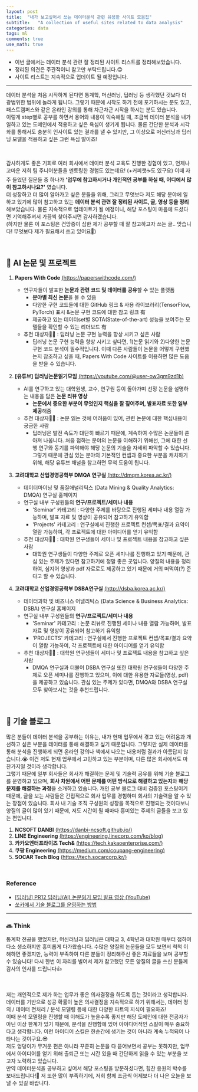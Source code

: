 ```yaml
---
layout: post
title:  "내가 보고싶어서 쓰는 데이터분석 관련 유용한 사이트 모음집"
subtitle:   "A collection of useful sites related to data analysis"
categories: data
tags: ml
comments: true
use_math: true
---
```


-  이번 글에서는 데이터 분석 관련 잘 정리된 사이트 리스트를 정리해보았습니다.
- 정리된 의견은 주관적이니 참고만 부탁드립니다.😊
- 사이트 리스트는 지속적으로 업데이트 될 예정입니다.

----------

데이터 분석을 처음 시작하게 된다면 통계학, 머신러닝, 딥러닝 등 생각했던 것보다 더 광범위한 범위에 놀라게 됩니다. 그렇기 때문에 시작도 하기 전에 포기하시는 분도 있고, 패스트캠퍼스와 같은 온라인 강의를 통해 차근차근 시작을 하시는 분도 있습니다. <br>
이렇게 step별로 공부를 하면서 용어와 내용이 익숙해질 때, 조금씩 데이터 분석을 내가 일하고 있는 도메인에서 적용하고 싶은 욕심이 생기게 됩니다. 물론 간단한 분석과 시각화를 통해서도 충분히 인사이트 있는 결과를 낼 수 있지만, 그 이상으로 머신러닝과 딥러닝 모델을 적용하고 싶은 그런 욕심 말이죠! 

<br>

감사하게도 좋은 기회로 여러 회사에서 데이터 분석 교육도 진행한 경험이 있고, 언제나 고마운 저희 팀 주니어분들을 멘토링한 경험도 있는데요!  (+커피챗☕도 있구요) 이때 자주 들었던 질문들 중 하나가 **'업무에 참고하시거나 개인적인 공부를 하실 때, 어디에서 많이 참고하시나요?'** 였습니다. <br>
더 성장하고 더 많이 알아가고 싶은 분들을 위해, 그리고 무엇보다 저도 해당 분야에 일하고 있기에 많이 참고하고 있는 **데이터 분석 관련 잘 정리된 사이트, 글, 영상 등을 정리**해보았습니다. 물론 지속적으로 업데이트가 될 예정이니, 해당 포스팅이 마음에 드셨다면 기억해주셔서 가끔씩 찾아주시면 감사하겠습니다. <br>
(하지만 물론 이 포스팅은 건망증이 심한 제가 공부할 때 잘 참고하고자 쓰는 글.. 맞습니다! 무엇보다 제가 필요해서 쓰고 있어요🤣)

<br>

## 📌 AI 논문 및 프로젝트

1. **Papers With Code** [(https://paperswithcode.com/)](https://paperswithcode.com/)
	* 연구자들이 발표한 **논문과 관련 코드 및 데이터를 공유**할 수 있는 플랫폼
		* **분야별 최신 논문**을 볼 수 있음
		* 다양한 구현 코드들에 대한 GitHub 링크 & 사용 라이브러리(TensorFlow, PyTorch) 표시 &논문 구현 코드에 대한 참고 링크 有
		* 제공하고 있는 데이터set별 SOTA(State-of-the-art) 성능을 보여주는 모델들을 확인할 수 있는 리더보드 有
	* 추천 대상자👩‍💻 : 딥러닝 논문 구현 능력을 향상 시키고 싶은 사람
		* 딥러닝 논문 구현 능력을 향상 시키고 싶다면, 1)논문 읽기와 2)다양한 논문 구현 코드 분석이 필수적입니다. 이때 다른 사람들이 논문을 어떻게 구현했는지 참조하고 싶을 때, Papers With Code 사이트를 이용하면 많은 도움을 받을 수 있습니다.

2. **[유튜브] 딥러닝논문읽기모임** [(https://youtube.com/@user-ow3gm9zd1b)](https://youtube.com/@user-ow3gm9zd1b)
	* AI를 연구하고 있는 대학원생, 교수, 연구원 등이 돌아가며 선정 논문을 설명하는 내용을 담은 **논문 리뷰 영상**
		* **논문에서 중요한 부분이 무엇인지 핵심을 잘 짚어주며, 발표자료 또한 일부 제공**해줌
	* 추천 대상자👩‍💻 : 논문 읽는 것에 어려움이 있어, 관련 논문에 대한 핵심내용이 궁금한 사람
		* 딥러닝은 발전 속도가 대단히 빠르기 때문에, 계속하여 수많은 논문들이 쏟아져 나옵니다. 처음 접하는 분야의 논문을 이해하기 위해선, 그에 대한 선행 연구와 동기를 파악해야 해당 논문의 기술을 자세히 파악할 수 있습니다. 그렇기 때문에 관심 있는 분야의 기본적인 컨셉과 중요한 부분을 캐치하기 위해, 해당 유튜브 채널을 참고하면 무척 도움이 됩니다.

3. **고려대학교 산업경영공학부 DMQA 연구실** [(http://dmqm.korea.ac.kr/)](http://dmqm.korea.ac.kr/)
	* 데이터마이닝 및 품질애널리틱스 (Data Mining & Quality Analytics: DMQA) 연구실 홈페이지
	* 연구실 내부 구성원들의 **연구/프로젝트/세미나 내용**
		* 'Seminar' 카테고리 : 다양한 주제를 바탕으로 진행된 세미나 내용 열람 가능하며, 발표 자료 및 영상이 공유되어 참고하기 유익함
		* 'Projects' 카테고리 : 연구실에서 진행한 프로젝트 컨셉/목표/결과 요약이 열람 가능하여, 각 프로젝트에 대한 아이디어를 얻기 유익함 
	* 추천 대상자👩‍💻 : 대학원 연구생들이 세미나 및 프로젝트 내용을 참고하고 싶은 사람
		* 대학원 연구생들이 다양한 주제로 오픈 세미나를 진행하고 있기 때문에, 관심 있는 주제가 있다면 참고하기에 정말 좋은 곳입니다. 양질의 내용을 정리하여, 심지어 영상과 pdf 자료로도 제공하고 있기 때문에 거의 떠먹여(?) 준다고 할 수 있습니다.


4. **고려대학교 산업경영공학부 DSBA연구실** [(http://dsba.korea.ac.kr/)](http://dsba.korea.ac.kr/)
	* 데이터과학 및 비즈니스 어낼리틱스 (Data Science & Business Analytics: DSBA) 연구실 홈페이지
	* 연구실 내부 구성원들의 **연구/프로젝트/세미나 내용**
		* 'Seminar' 카테고리 : 논문 리뷰로 진행된 세미나 내용 열람 가능하며, 발표 자료 및 영상이 공유되어 참고하기 유익함
		* 'PROJECTS' 카테고리 : 연구실에서 진행한 프로젝트 컨셉/목표/결과 요약이 열람 가능하여, 각 프로젝트에 대한 아이디어를 얻기 유익함 
	* 추천 대상자👩‍💻 : 대학원 연구생들이 세미나 및 프로젝트 내용을 참고하고 싶은 사람
		* DMQA 연구실과 더불어 DSBA 연구실 또한 대학원 연구생들이 다양한 주제로 오픈 세미나를 진행하고 있으며, 이에 대한 유용한 자료들(영상, pdf)을 제공하고 있습니다. 관심 있는 주제가 있다면, DMQA와 DSBA 연구실 모두 찾아보시는 것을 추천드립니다.

<br>

## 📌 기술 블로그

많은 분들이 데이터 분석을 공부하는 이유는, 내가 현재 업무에서 겪고 있는 어려움과 개선하고 싶은 부분을 데이터를 통해 해결하고 싶기 때문입니다. 그렇지만 실제 데이터를 통해 분석을 진행하게 되면 온라인 강의나 책에서 나오는 내용처럼 결과가 아름답지 않습니다.😭 이건 저도 현재 업무에서 고민하고 있는 부분이며, 다른 많은 회사에서도 마찬가지일 것이라 생각합니다. <br>
그렇기 때문에 일부 회사들은 회사가 해결하는 문제 및 기술력 공유를 위해 기술 블로그를 운영하고 있으며, **회사 차원에서 어떤 문제를 어떤 방식으로 해결하고 있는지**와 **해당 문제를 해결하는 과정**을 소개하고 있습니다.  개인 공부 블로그 대비 검증된 포스팅이기 때문에, 글을 보는 사람들은 간접적으로 회사 업무를 경험하며 회사의 기술력을 알 수 있는 장점이 있습니다. 회사 내 기술 조직 구성원의 성장을 목적으로 진행되는 것이다보니 양질의 글이 많이 있기 때문에, 저도 시간이 될 때마다 흥미있는 주제의 글들을 보고 있는 편입니다.

1. **NCSOFT DANBI** [(https://danbi-ncsoft.github.io/)](https://danbi-ncsoft.github.io/)
2. **LINE Engineering** [(https://engineering.linecorp.com/ko/blog)](https://engineering.linecorp.com/ko/blog)
3. **카카오엔터프라이즈 Tech&** [(https://tech.kakaoenterprise.com/)](https://tech.kakaoenterprise.com/)
4. **쿠팡 Engineering** [(https://medium.com/coupang-engineering)](https://medium.com/coupang-engineering)
5. **SOCAR Tech Blog** [(https://tech.socarcorp.kr/)](https://tech.socarcorp.kr/)

<br>

### Reference
*  [[딥러닝] PR12 딥러닝(AI) 논문읽기 모임 발표 영상 (YouTube)](https://blog.naver.com/yo2dh/221282722400)
* [쏘카에서 기술 블로그를 운영하는 방법](https://tech.socarcorp.kr/data/2023/02/15/how-to-organize-tech-blog.html)

----------------------------

### 🔜 Think
통계학 전공을 했었지만, 머신러닝과 딥러닝은 대학교 3, 4학년과 대학원 때부터 접하여 다소 생소하지만 흥미롭게 다가왔습니다. 수많은 양질의 논문들을 모두 보면서 척척 이해하면 좋겠지만, 능력이 부족하여 다른 분들이 정리해주신 좋은 자료들을 보며 공부할 수 있습니다! 다시 한번 이 자리를 빌어서 제가 참고했던 모든 양질의 글을 쓰신 분들께 감사의 인사를 드립니다👍

<br>

저는 개인적으로 제가 하는 업무가 좋은 의사결정을 하도록 돕는 것이라고 생각합니다. 데이터를 기반으로 성공 확률이 높은 의사결정을 지속적으로 하기 위해서는, 데이터 정의 / 데이터 전처리 / 분석 모델링 등에 대한 다양한 파트의 지식이 필요하죠! <br>
이때 분석 모델링을 진행할 때 이해도가 높을수록 좋지만 해당 도메인에 대한 전공자가 아닌 이상 한계가 있기 때문에, 분석을 진행함에 있어 아이디어적인 스킬이 매우 중요하다고 생각합니다. 이런 아이디어 스킬은 한순간에 생기는 것이 아니라 계속 누적되어 나타나는 것이구요.😎 <br>
저도 엉덩이가 무거운 편은 아니라 꾸준히 논문을 다 뜯어보면서 공부는 못하지만, 업무에서 아이디어를 얻기 위해 출퇴근 또는 시간 있을 때 간단하게 읽을 수 있는 부분을 보고자 노력하고 있습니다. <br>
만약 데이터분석을 공부하고 싶어서 해당 포스팅을 방문하셨다면, 힘찬 응원의 박수를 보내드립니다!👏 저 또한 많이 부족하기에, 저희 함께 조금씩 어제보다 더 나은 오늘을 보낼 수 있길 바랍니다.
